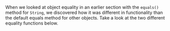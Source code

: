 When we looked at object equality in an earlier section with the `equals()` method for `String`, we discovered how it was different in functionality than the default equals method for other objects. Take a look at the two different equality functions below.

